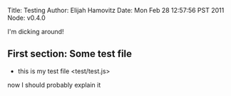 Title: Testing
Author: Elijah Hamovitz
Date: Mon Feb 28 12:57:56 PST 2011
Node: v0.4.0

I'm dicking around!

## First section: Some test file

* this is my test file
<test/test.js>

now I should probably explain it
